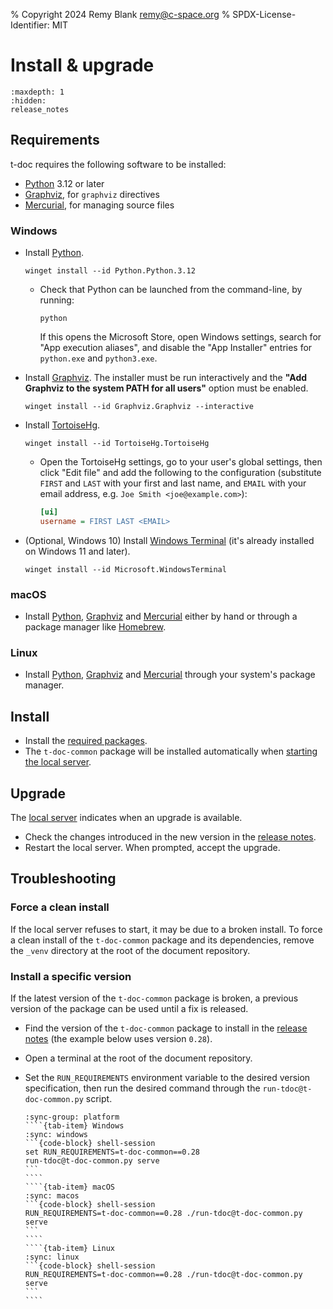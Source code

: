 % Copyright 2024 Remy Blank <remy@c-space.org>
% SPDX-License-Identifier: MIT

# Install & upgrade

```{toctree}
:maxdepth: 1
:hidden:
release_notes
```

## Requirements

t-doc requires the following software to be installed:

- [Python](https://www.python.org/) 3.12 or later
- [Graphviz](https://graphviz.org/), for `graphviz` directives
- [Mercurial](https://www.mercurial-scm.org/), for managing source files

### Windows

- Install [Python](https://www.python.org/).

  ```{code-block} shell-session
  winget install --id Python.Python.3.12
  ```

  - Check that Python can be launched from the command-line, by running:

    ```{code-block} shell-session
    python
    ```

    If this opens the Microsoft Store, open Windows settings, search for "App
    execution aliases", and disable the "App Installer" entries for `python.exe`
    and `python3.exe`.

- Install [Graphviz](https://graphviz.org/). The installer must be run
  interactively and the **"Add Graphviz to the system PATH for all users"**
  option must be enabled.

  ```{code-block} shell-session
  winget install --id Graphviz.Graphviz --interactive
  ```

- Install [TortoiseHg](https://tortoisehg.bitbucket.io/).

  ```{code-block} shell-session
  winget install --id TortoiseHg.TortoiseHg
  ```

  - Open the TortoiseHg settings, go to your user's global settings, then click
    "Edit file" and add the following to the configuration (substitute `FIRST`
    and `LAST` with your first and last name, and `EMAIL` with your email
    address, e.g. `Joe Smith <joe@example.com>`):

    ```ini
    [ui]
    username = FIRST LAST <EMAIL>
    ```

- (Optional, Windows 10) Install
  [Windows Terminal](https://github.com/microsoft/terminal) (it's already
  installed on Windows 11 and later).

  ```{code-block} shell-session
  winget install --id Microsoft.WindowsTerminal
  ```

### macOS

- Install [Python](https://www.python.org/), [Graphviz](https://graphviz.org/)
  and [Mercurial](https://www.mercurial-scm.org/) either by hand or through a
  package manager like [Homebrew](https://brew.sh/).

### Linux

- Install [Python](https://www.python.org/), [Graphviz](https://graphviz.org/)
  and [Mercurial](https://www.mercurial-scm.org/) through your system's package
  manager.

## Install

- Install the [required packages](#requirements).
- The `t-doc-common` package will be installed automatically when
  [starting the local server](../edit.md#edit-documents).

## Upgrade

The [local server](../edit.md#edit-documents) indicates when an upgrade is
available.

- Check the changes introduced in the new version in the
  [release notes](release_notes.md).
- Restart the local server. When prompted, accept the upgrade.

## Troubleshooting

### Force a clean install

If the local server refuses to start, it may be due to a broken install. To
force a clean install of the `t-doc-common` package and its dependencies, remove
the `_venv` directory at the root of the document repository.

### Install a specific version

If the latest version of the `t-doc-common` package is broken, a previous
version of the package can be used until a fix is released.

- Find the version of the `t-doc-common` package to install in the
  [release notes](release_notes.md) (the example below uses version `0.28`).
- Open a terminal at the root of the document repository.
- Set the `RUN_REQUIREMENTS` environment variable to the desired version
  specification, then run the desired command through the
  `run-tdoc@t-doc-common.py` script.

  `````{tab-set}
  :sync-group: platform
  ````{tab-item} Windows
  :sync: windows
  ```{code-block} shell-session
  set RUN_REQUIREMENTS=t-doc-common==0.28
  run-tdoc@t-doc-common.py serve
  ```
  ````
  ````{tab-item} macOS
  :sync: macos
  ```{code-block} shell-session
  RUN_REQUIREMENTS=t-doc-common==0.28 ./run-tdoc@t-doc-common.py serve
  ```
  ````
  ````{tab-item} Linux
  :sync: linux
  ```{code-block} shell-session
  RUN_REQUIREMENTS=t-doc-common==0.28 ./run-tdoc@t-doc-common.py serve
  ```
  ````
  `````
